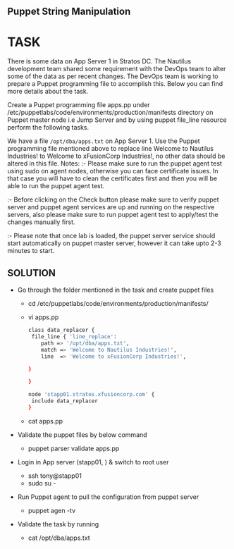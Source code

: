 ## Puppet String Manipulation	

# TASK 

There is some data on App Server 1 in Stratos DC. The Nautilus development team shared some requirement with the DevOps team to alter some of the data as per recent changes. The DevOps team is working to prepare a Puppet programming file to accomplish this. Below you can find more details about the task.


Create a Puppet programming file apps.pp under /etc/puppetlabs/code/environments/production/manifests directory on Puppet master node i.e Jump Server and by using puppet file_line resource perform the following tasks.

We have a file `/opt/dba/apps.txt` on App Server 1. Use the Puppet programming file mentioned above to replace line Welcome to Nautilus Industries! to Welcome to xFusionCorp Industries!, no other data should be altered in this file.
Notes: :- Please make sure to run the puppet agent test using sudo on agent nodes, otherwise you can face certificate issues. In that case you will have to clean the certificates first and then you will be able to run the puppet agent test.

:- Before clicking on the Check button please make sure to verify puppet server and puppet agent services are up and running on the respective servers, also please make sure to run puppet agent test to apply/test the changes manually first.

:- Please note that once lab is loaded, the puppet server service should start automatically on puppet master server, however it can take upto 2-3 minutes to start.

## SOLUTION

* Go through the folder mentioned in the task and create puppet files 
    - cd /etc/puppetlabs/code/environments/production/manifests/

    - vi apps.pp
        ```bash
        class data_replacer {
         file_line { 'line_replace':
            path => '/opt/dba/apps.txt',
            match => 'Welcome to Nautilus Industries!',
            line  => 'Welcome to xFusionCorp Industries!',

        }

        }

        node 'stapp01.stratos.xfusioncorp.com' {
         include data_replacer
        }
        ```
    - cat apps.pp

* Validate the puppet files by below command
    - puppet parser validate apps.pp

* Login in  App server  (stapp01, ) & switch to root  user 
    -  ssh tony@stapp01
    -  sudo su -

* Run Puppet agent to pull the configuration from puppet server
    - puppet agen -tv

* Validate the task by running
    - cat /opt/dba/apps.txt